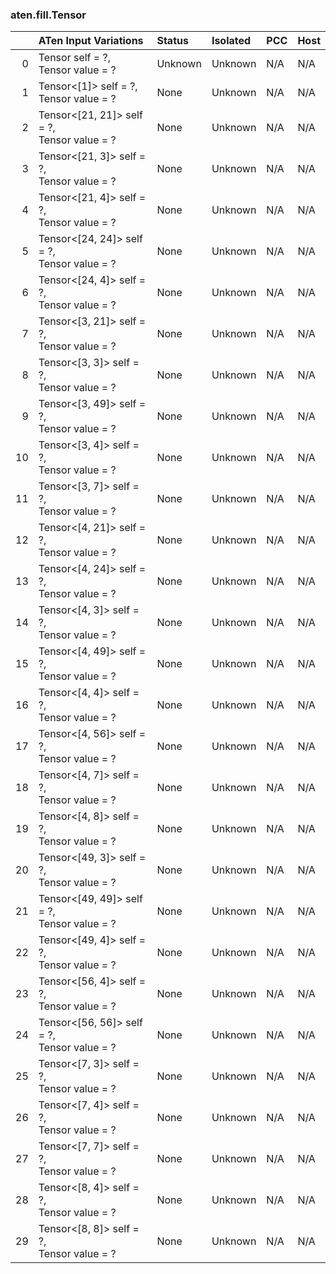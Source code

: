 ### aten.fill.Tensor
|    | ATen Input Variations                          | Status   | Isolated   | PCC   | Host   |
|---:|:-----------------------------------------------|:---------|:-----------|:------|:-------|
|  0 | Tensor self = ?,<br>Tensor value = ?           | Unknown  | Unknown    | N/A   | N/A    |
|  1 | Tensor<[1]> self = ?,<br>Tensor value = ?      | None     | Unknown    | N/A   | N/A    |
|  2 | Tensor<[21, 21]> self = ?,<br>Tensor value = ? | None     | Unknown    | N/A   | N/A    |
|  3 | Tensor<[21, 3]> self = ?,<br>Tensor value = ?  | None     | Unknown    | N/A   | N/A    |
|  4 | Tensor<[21, 4]> self = ?,<br>Tensor value = ?  | None     | Unknown    | N/A   | N/A    |
|  5 | Tensor<[24, 24]> self = ?,<br>Tensor value = ? | None     | Unknown    | N/A   | N/A    |
|  6 | Tensor<[24, 4]> self = ?,<br>Tensor value = ?  | None     | Unknown    | N/A   | N/A    |
|  7 | Tensor<[3, 21]> self = ?,<br>Tensor value = ?  | None     | Unknown    | N/A   | N/A    |
|  8 | Tensor<[3, 3]> self = ?,<br>Tensor value = ?   | None     | Unknown    | N/A   | N/A    |
|  9 | Tensor<[3, 49]> self = ?,<br>Tensor value = ?  | None     | Unknown    | N/A   | N/A    |
| 10 | Tensor<[3, 4]> self = ?,<br>Tensor value = ?   | None     | Unknown    | N/A   | N/A    |
| 11 | Tensor<[3, 7]> self = ?,<br>Tensor value = ?   | None     | Unknown    | N/A   | N/A    |
| 12 | Tensor<[4, 21]> self = ?,<br>Tensor value = ?  | None     | Unknown    | N/A   | N/A    |
| 13 | Tensor<[4, 24]> self = ?,<br>Tensor value = ?  | None     | Unknown    | N/A   | N/A    |
| 14 | Tensor<[4, 3]> self = ?,<br>Tensor value = ?   | None     | Unknown    | N/A   | N/A    |
| 15 | Tensor<[4, 49]> self = ?,<br>Tensor value = ?  | None     | Unknown    | N/A   | N/A    |
| 16 | Tensor<[4, 4]> self = ?,<br>Tensor value = ?   | None     | Unknown    | N/A   | N/A    |
| 17 | Tensor<[4, 56]> self = ?,<br>Tensor value = ?  | None     | Unknown    | N/A   | N/A    |
| 18 | Tensor<[4, 7]> self = ?,<br>Tensor value = ?   | None     | Unknown    | N/A   | N/A    |
| 19 | Tensor<[4, 8]> self = ?,<br>Tensor value = ?   | None     | Unknown    | N/A   | N/A    |
| 20 | Tensor<[49, 3]> self = ?,<br>Tensor value = ?  | None     | Unknown    | N/A   | N/A    |
| 21 | Tensor<[49, 49]> self = ?,<br>Tensor value = ? | None     | Unknown    | N/A   | N/A    |
| 22 | Tensor<[49, 4]> self = ?,<br>Tensor value = ?  | None     | Unknown    | N/A   | N/A    |
| 23 | Tensor<[56, 4]> self = ?,<br>Tensor value = ?  | None     | Unknown    | N/A   | N/A    |
| 24 | Tensor<[56, 56]> self = ?,<br>Tensor value = ? | None     | Unknown    | N/A   | N/A    |
| 25 | Tensor<[7, 3]> self = ?,<br>Tensor value = ?   | None     | Unknown    | N/A   | N/A    |
| 26 | Tensor<[7, 4]> self = ?,<br>Tensor value = ?   | None     | Unknown    | N/A   | N/A    |
| 27 | Tensor<[7, 7]> self = ?,<br>Tensor value = ?   | None     | Unknown    | N/A   | N/A    |
| 28 | Tensor<[8, 4]> self = ?,<br>Tensor value = ?   | None     | Unknown    | N/A   | N/A    |
| 29 | Tensor<[8, 8]> self = ?,<br>Tensor value = ?   | None     | Unknown    | N/A   | N/A    |

